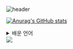 ![header](https://capsule-render.vercel.app/api?type=waving&color=BDBDC8&height=200&text=Jayoung%20Park&fontAlign=50&fontAlignY=20&fontSize=40&desc=/*Game%20Developer*/&descAlignY=45&descAlign=50&theme=radical=FFFFF)

[![Anurag's GitHub stats](https://github-readme-stats.vercel.app/api?username=parkjay0709&hide=contribs,prs&show,icons=true&theme=graywhite)](https://github.com/anuraghazra/github-readme-stats)

<details>
<summary>
  배운 언어
</summary>
  <br>
![c](https://img.shields.io/badge/C-00599C?style=for-the-badge&logo=c&logoColor=white)
![cs](https://img.shields.io/badge/C%23-239120?style=for-the-badge&logo=c-sharp&logoColor=white)
![cpp](https://img.shields.io/badge/C%2B%2B-00599C?style=for-the-badge&logo=c%2B%2B&logoColor=white)
![py](https://img.shields.io/badge/Python-3776AB?style=for-the-badge&logo=python&logoColor=white)
![java](https://img.shields.io/badge/Java-ED8B00?style=for-the-badge&logo=openjdk&logoColor=white)

</details>

<img src="https://capsule-render.vercel.app/api?type=waving&color=BDBDC8&height=150&section=footer" />
